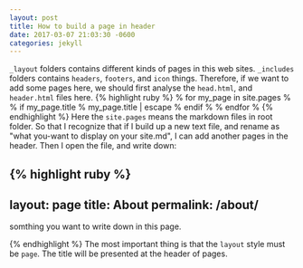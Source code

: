 ```yaml
---
layout: post
title: How to build a page in header
date: 2017-03-07 21:03:30 -0600
categories: jekyll
---
```

`_layout` folders contains different kinds of pages in this web sites. 
`_includes` folders contains `headers`, `footers`, and `icon` things. Therefore, if we want to add some pages here, we should first analyse the `head.html`, and `header.html` files here.
{% highlight ruby %}
% for my_page in site.pages %
% if my_page.title %
my_page.title | escape 
% endif %
% endfor %
{% endhighlight %}
Here the `site.pages` means the markdown files in root folder. So that I recognize that if I build up a new text file, and rename as "what you-want to display on your site.md", I can add another pages in the header. 
Then I open the file, and write down:

{% highlight ruby %}
---
layout: page
title: About
permalink: /about/
---
somthing you want to write down in this page.

{% endhighlight %}
The most important thing is that the `layout` style must be `page`. The title will be presented at the header of pages. 
